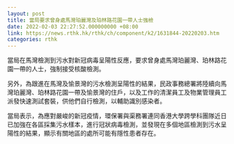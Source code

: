 ```yaml
---
layout: post
title: 當局要求曾身處馬灣珀麗灣及珀林路花園一帶人士強檢
date: 2022-02-03 22:27:52.000000000 +08:00
link: https://news.rthk.hk/rthk/ch/component/k2/1631844-20220203.htm
categories: rthk
---
```


當局在馬灣檢測到污水對新冠病毒呈陽性反應，要求曾身處馬灣珀麗灣、珀林路花園一帶的人士，強制接受核酸檢測。

另外，為跟進在馬灣及愉景灣的污水檢測呈陽性的結果，民政事務總署將陸續向馬灣珀麗灣、珀林路花園一帶及愉景灣的住戶，以及工作的清潔員工及物業管理員工派發快速測試套裝，供他們自行檢測，以輔助識別感染者。

當局表示，為應對嚴峻的新冠疫情，環保署與渠務署連同香港大學跨學科團隊近日已加強在各區採集污水樣本，進行冠狀病毒檢測，並發現在多個地區檢測到污水呈陽性的結果，顯示有關地區的處所可能有隱性患者存在。
